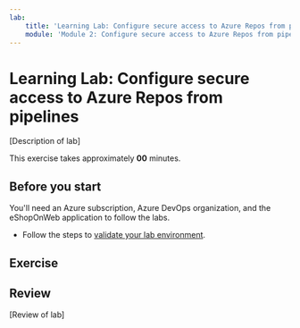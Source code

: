 ```yaml
---
lab:
    title: 'Learning Lab: Configure secure access to Azure Repos from pipelines'
    module: 'Module 2: Configure secure access to Azure Repos from pipelines'
---
```


# Learning Lab: Configure secure access to Azure Repos from pipelines

[Description of lab]

This exercise takes approximately **00** minutes.

## Before you start

You'll need an Azure subscription, Azure DevOps organization, and the eShopOnWeb application to follow the labs.

- Follow the steps to [validate your lab environment](APL2001_M00_Validate_Lab_Environment.md).

## Exercise

## Review

[Review of lab]
